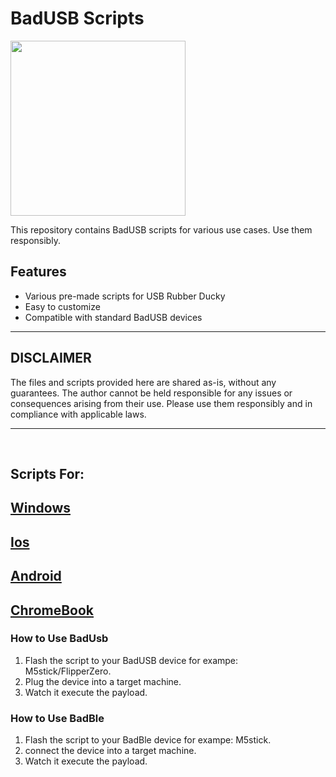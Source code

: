 # BadUSB Scripts

<img src="https://bobhinio.pl/assets/BadUsbBanner.webp" width="280" />

This repository contains BadUSB scripts for various use cases. Use them responsibly.

## Features
- Various pre-made scripts for USB Rubber Ducky
- Easy to customize
- Compatible with standard BadUSB devices

---
## DISCLAIMER
The files and scripts provided here are shared as-is, without any guarantees. The author cannot be held responsible for any issues or consequences arising from their use. Please use them responsibly and in compliance with applicable laws.

---
&nbsp;
## Scripts For:
## [Windows](Windows/)
## [Ios](Ios/)
## [Android](Android/)
## [ChromeBook](ChromeBook/)


### How to Use BadUsb
1. Flash the script to your BadUSB device for exampe: M5stick/FlipperZero.
2. Plug the device into a target machine.
3. Watch it execute the payload.

### How to Use BadBle
1. Flash the script to your BadBle device for exampe: M5stick.
2. connect the device into a target machine.
3. Watch it execute the payload.
